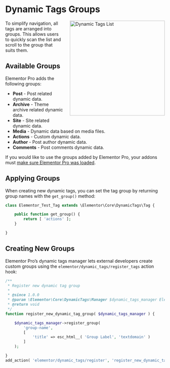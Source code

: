 # Dynamic Tags Groups

<Badge type="tip" vertical="top" text="Elementor Core" /> <Badge type="warning" vertical="top" text="Advanced" />

<img :src="$withBase('/assets/img/dynamic-tags-list.png')" alt="Dynamic Tags List" style="float: right; width: 300px; margin-left: 20px; margin-bottom: 20px;">

To simplify navigation, all tags are arranged into groups. This allows users to quickly scan the list and scroll to the group that suits them.

## Available Groups

Elementor Pro adds the following groups:

* **Post** - Post related dynamic data.
* **Archive** - Theme archive related dynamic data.
* **Site** - Site related dynamic data.
* **Media** - Dynamic data based on media files.
* **Actions** - Custom dynamic data.
* **Author** - Post author dynamic data.
* **Comments** - Post comments dynamic data.

If you would like to use the groups added by Elementor Pro, your addons must [make sure Elementor Pro was loaded](./../addons/compatibility/).

## Applying Groups

When creating new dynamic tags, you can set the tag group by returning group names with the `get_group()` method:

```php
class Elementor_Test_Tag extends \Elementor\Core\DynamicTags\Tag {

	public function get_group() {
		return [ 'actions' ];
	}

}
```

## Creating New Groups

Elementor Pro’s dynamic tags manager lets external developers create custom groups using the `elementor/dynamic_tags/register_tags` action hook:

```php
/**
 * Register new dynamic tag group
 *
 * @since 1.0.0
 * @param \Elementor\Core\DynamicTags\Manager $dynamic_tags_manager Elementor dynamic tags manager.
 * @return void
 */
function register_new_dynamic_tag_group( $dynamic_tags_manager ) {

	$dynamic_tags_manager->register_group(
		'group-name',
		[
			'title' => esc_html__( 'Group Label', 'textdomain' )
		]
	);

}
add_action( 'elementor/dynamic_tags/register', 'register_new_dynamic_tag_group' );
```
